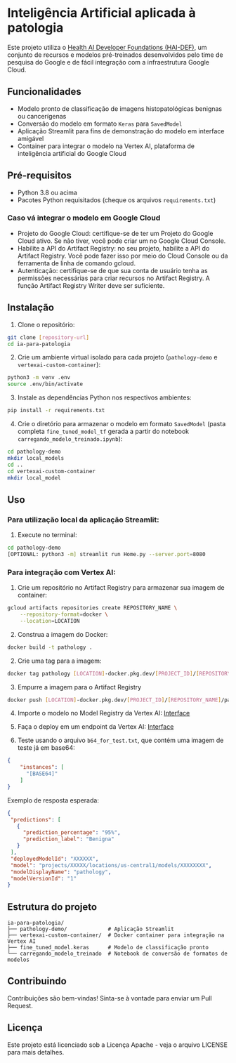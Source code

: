 # Inteligência Artificial aplicada à patologia

Este projeto utiliza o [Health AI Developer Foundations (HAI-DEF)](https://developers.google.com/health-ai-developer-foundations), um conjunto de recursos e modelos pré-treinados desenvolvidos pelo time de pesquisa do Google e de fácil integração com a infraestrutura Google Cloud.

## Funcionalidades

- Modelo pronto de classificação de imagens histopatológicas benignas ou cancerígenas
- Conversão do modelo em formato `Keras` para `SavedModel`
- Aplicação Streamlit para fins de demonstração do modelo em interface amigável
- Container para integrar o modelo na Vertex AI, plataforma de inteligência artificial do Google Cloud

## Pré-requisitos

- Python 3.8 ou acima
- Pacotes Python requisitados (cheque os arquivos `requirements.txt`)

### Caso vá integrar o modelo em Google Cloud
- Projeto do Google Cloud: certifique-se de ter um Projeto do Google Cloud ativo. Se não tiver, você pode criar um no Google Cloud Console.
- Habilite a API do Artifact Registry: no seu projeto, habilite a API do Artifact Registry. Você pode fazer isso por meio do Cloud Console ou da ferramenta de linha de comando gcloud.
- Autenticação: certifique-se de que sua conta de usuário tenha as permissões necessárias para criar recursos no Artifact Registry. A função Artifact Registry Writer deve ser suficiente.

## Instalação

1. Clone o repositório:
```bash
git clone [repository-url]
cd ia-para-patologia
```

2. Crie um ambiente virtual isolado para cada projeto (`pathology-demo` e `vertexai-custom-container`):
```bash
python3 -m venv .env
source .env/bin/activate
```

3. Instale as dependências Python nos respectivos ambientes:
```bash
pip install -r requirements.txt
```

4. Crie o diretório para armazenar o modelo em formato `SavedModel` (pasta completa `fine_tuned_model_tf` gerada a partir do notebook `carregando_modelo_treinado.ipynb`):
```bash
cd pathology-demo
mkdir local_models
cd ..
cd vertexai-custom-container
mkdir local_model
```

## Uso

### Para utilização local da aplicação Streamlit:

1. Execute no terminal:
```bash
cd pathology-demo
[OPTIONAL: python3 -m] streamlit run Home.py --server.port=8080
```

### Para integração com Vertex AI: 

1. Crie um repositório no Artifact Registry para armazenar sua imagem de container:
```bash
gcloud artifacts repositories create REPOSITORY_NAME \
    --repository-format=docker \
    --location=LOCATION
```

2. Construa a imagem do Docker:
```bash
docker build -t pathology .
```

2. Crie uma tag para a imagem:
```bash
docker tag pathology [LOCATION]-docker.pkg.dev/[PROJECT_ID]/[REPOSITORY_NAME]/pathology:latest
```

3. Empurre a imagem para o Artifact Registry
```bash
docker push [LOCATION]-docker.pkg.dev/[PROJECT_ID]/[REPOSITORY_NAME]/pathology:latest
```

4. Importe o modelo no Model Registry da Vertex AI:
[Interface](https://cloud.google.com/vertex-ai/docs/model-registry/import-model)

5. Faça o deploy em um endpoint da Vertex AI:
[Interface](https://cloud.google.com/vertex-ai/docs/general/deployment)

6. Teste usando o arquivo `b64_for_test.txt`, que contém uma imagem de teste já em base64:
```json
{
    "instances": [
      "[BASE64]"
    ]
}  
```

Exemplo de resposta esperada:
```json
{
 "predictions": [
   {
     "prediction_percentage": "95%",
     "prediction_label": "Benigna"
   }
 ],
 "deployedModelId": "XXXXXX",
 "model": "projects/XXXXX/locations/us-central1/models/XXXXXXXX",
 "modelDisplayName": "pathology",
 "modelVersionId": "1"
}
```

## Estrutura do projeto

```
ia-para-patologia/
├── pathology-demo/             # Aplicação Streamlit
├── vertexai-custom-container/  # Docker container para integração na Vertex AI
├── fine_tuned_model.keras      # Modelo de classificação pronto
└── carregando_modelo_treinado  # Notebook de conversão de formatos de modelos
```

## Contribuindo

Contribuições são bem-vindas! Sinta-se à vontade para enviar um Pull Request.

## Licença

Este projeto está licenciado sob a Licença Apache - veja o arquivo LICENSE para mais detalhes.
